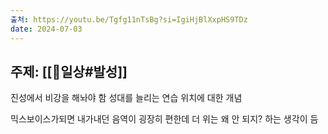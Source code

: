 ```yaml
---
출처: https://youtu.be/Tgfg11nTsBg?si=IgiHjBlXxpHS9TDz
date: 2024-07-03
---
```

## 주제: [[🧭일상#발성]]
진성에서 비강을 해놔야 함
성대를 늘리는 연습
위치에 대한 개념

믹스보이스가되면 내가내던 음역이 굉장히 편한데 더 위는 왜 안 되지? 하는 생각이 듬




